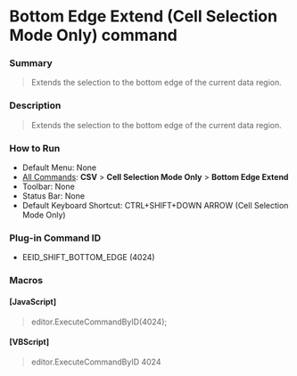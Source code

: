 # Bottom Edge Extend (Cell Selection Mode Only) command

### Summary

> Extends the selection to the bottom edge of the current data region.

### Description

> Extends the selection to the bottom edge of the current data region.

### How to Run

- Default Menu: None
- [All Commands](../tools/all_commands): **CSV** \> **Cell Selection Mode Only** \> **Bottom Edge Extend**
- Toolbar: None
- Status Bar: None
- Default Keyboard Shortcut: CTRL+SHIFT+DOWN ARROW (Cell Selection Mode Only)

### Plug-in Command ID

- EEID\_SHIFT\_BOTTOM\_EDGE (4024)

### Macros

#### \[JavaScript\]

> editor.ExecuteCommandByID(4024);

#### \[VBScript\]

> editor.ExecuteCommandByID 4024
